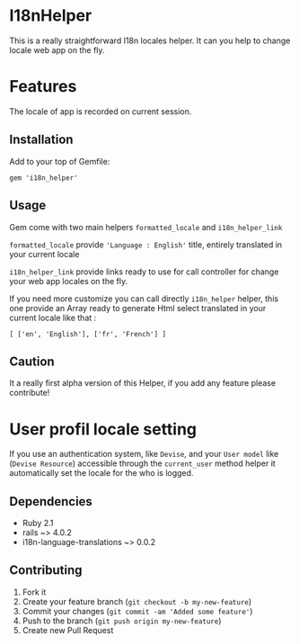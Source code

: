 # I18nHelper

This is a really straightforward I18n locales helper. It can you help to change locale web app on the fly.

# Features

The locale of app is recorded on current session.

## Installation

Add to your top of Gemfile:

	gem 'i18n_helper'

## Usage

Gem come with two main helpers ```formatted_locale``` and ```i18n_helper_link```

```formatted_locale``` provide ``` 'Language : English' ``` title, entirely translated in your current locale

```i18n_helper_link``` provide links ready to use for call controller for change your web app locales on the fly.

If you need more customize you can call directly ```i18n_helper``` helper, this one provide an Array ready to generate Html select translated in your current locale like that :

	[ ['en', 'English'], ['fr', 'French'] ]

## Caution

It a really first alpha version of this Helper, if you add any feature please contribute!

# User profil locale setting

If you use an authentication system, like ```Devise```, and your ```User model``` like (```Devise Resource```) accessible through the ```current_user``` method helper it automatically set the locale for the who is logged.

## Dependencies

* Ruby 2.1
* rails ~> 4.0.2
* i18n-language-translations ~> 0.0.2

## Contributing

1. Fork it
2. Create your feature branch (`git checkout -b my-new-feature`)
3. Commit your changes (`git commit -am 'Added some feature'`)
4. Push to the branch (`git push origin my-new-feature`)
5. Create new Pull Request